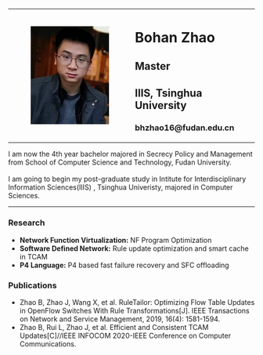 
<!-------------------------------------------------------------------------------------------->
<table border="0" cellpadding="0" cellspacing="0" frame="void">
  <tr>
    <td width="50%" align="center" valign="middle" border="0">
      <img src="Bohan_Zhao_s.jpg"  border="0" style="vertical-align:top">      
    </td>
    <td width="50%" align="top" border="0">
      <h1>Bohan Zhao</h1>
      <h2>Master</h2>
      <h2>IIIS, Tsinghua University</h2>
      <h3>bhzhao16@fudan.edu.cn</h3>
    </td>
  </tr>
</table>

I am now the 4th year bachelor majored in Secrecy Policy and Management from School of Computer Science and Technology, Fudan University.
<br><br>
I am going to begin my post-graduate study in Intitute for Interdisciplinary Information Sciences(IIIS) , Tsinghua Univeristy, majored in Computer Sciences.
<hr>


<!-------------------------------------------------------------------------------------------->
<h3>Research</h3>
<ul>
<li><b>Network Function Virtualization:</b>    NF Program Optimization </li>
<li><b>Software Defined Network:</b>           Rule update optimization and smart cache in TCAM</li>
<li><b>P4 Language:</b>                        P4 based fast failure recovery and SFC offloading</li>
</ul>

<h3>Publications</h3>
<ul>
<li>Zhao B, Zhao J, Wang X, et al. RuleTailor: Optimizing Flow Table Updates in OpenFlow Switches With Rule Transformations[J]. IEEE Transactions on Network and Service Management, 2019, 16(4): 1581-1594. </li>
<li>Zhao B, Rui L, Zhao J, et al. Efficient and Consistent TCAM Updates[C]//IEEE INFOCOM 2020-IEEE Conference on Computer Communications. </li>
</ul>


